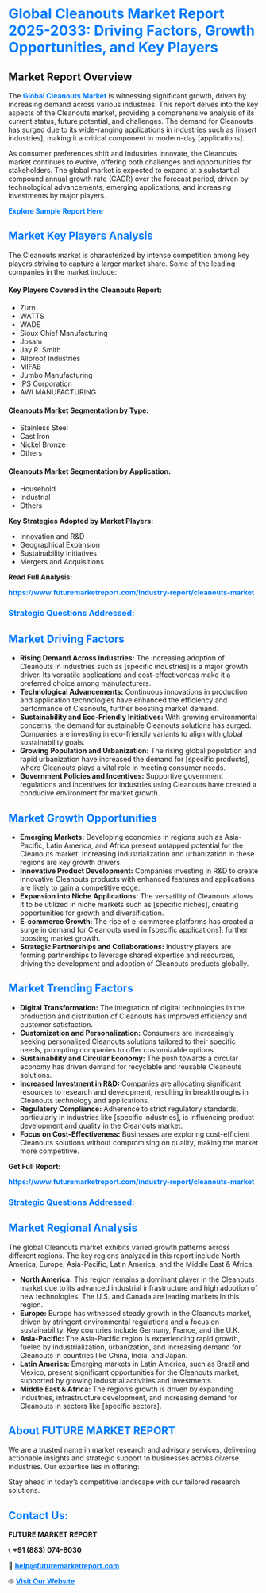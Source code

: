 <h1 style="color: #007BFF;">Global Cleanouts Market Report 2025-2033: Driving Factors, Growth Opportunities, and Key Players</h1>

<section id="overview">
<h2>Market Report Overview</h2>
<p>The <a href="https://www.futuremarketreport.com/industry-report/cleanouts-market" style="color: #007BFF; text-decoration: none;"><strong>Global Cleanouts Market</strong></a> is witnessing significant growth, driven by increasing demand across various industries. This report delves into the key aspects of the Cleanouts market, providing a comprehensive analysis of its current status, future potential, and challenges. The demand for Cleanouts has surged due to its wide-ranging applications in industries such as [insert industries], making it a critical component in modern-day [applications].</p>
<p>As consumer preferences shift and industries innovate, the Cleanouts market continues to evolve, offering both challenges and opportunities for stakeholders. The global market is expected to expand at a substantial compound annual growth rate (CAGR) over the forecast period, driven by technological advancements, emerging applications, and increasing investments by major players.</p>
</section>

<section id="overview">
<p><a href="https://www.futuremarketreport.com/request-sample/reportId=52307" style="color: #007BFF; text-decoration: none;"><strong>Explore Sample Report Here</strong></a></p>
</section>

<section id="key-players">
<h2 style="color: #007BFF;">Market Key Players Analysis</h2>
<p>The Cleanouts market is characterized by intense competition among key players striving to capture a larger market share. Some of the leading companies in the market include:</p>
<h4>Key Players Covered in the Cleanouts Report:</h4>
<ul><li>Zurn</li><li>WATTS</li><li>WADE</li><li>Sioux Chief Manufacturing</li><li>Josam</li><li>Jay R. Smith</li><li>Allproof Industries</li><li>MIFAB</li><li>Jumbo Manufacturing</li><li>IPS Corporation</li><li>AWI MANUFACTURING</li></ul>
<h4>Cleanouts Market Segmentation by Type:</h4>
<ul><li>Stainless Steel</li><li>Cast Iron</li><li>Nickel Bronze</li><li>Others</li></ul>

<h4>Cleanouts Market Segmentation by Application:</h4>
<ul><li>Household</li><li>Industrial</li><li>Others</li></ul>
<p><strong>Key Strategies Adopted by Market Players:</strong></p>
<ul>
<li>Innovation and R&D</li>
<li>Geographical Expansion</li>
<li>Sustainability Initiatives</li>
<li>Mergers and Acquisitions</li>
</ul>
</section>

<section>
<p><strong>Read Full Analysis: </strong></p><a href="https://www.futuremarketreport.com/industry-report/cleanouts-market" style="color: #007BFF; text-decoration: none;"><strong>https://www.futuremarketreport.com/industry-report/cleanouts-market</strong></a>
<h3 style="color: #007BFF;">Strategic Questions Addressed:</h3>
</section>

<section id="driving-factors">
<h2 style="color: #007BFF;">Market Driving Factors</h2>
<ul>
<li><strong>Rising Demand Across Industries:</strong> The increasing adoption of Cleanouts in industries such as [specific industries] is a major growth driver. Its versatile applications and cost-effectiveness make it a preferred choice among manufacturers.</li>
<li><strong>Technological Advancements:</strong> Continuous innovations in production and application technologies have enhanced the efficiency and performance of Cleanouts, further boosting market demand.</li>
<li><strong>Sustainability and Eco-Friendly Initiatives:</strong> With growing environmental concerns, the demand for sustainable Cleanouts solutions has surged. Companies are investing in eco-friendly variants to align with global sustainability goals.</li>
<li><strong>Growing Population and Urbanization:</strong> The rising global population and rapid urbanization have increased the demand for [specific products], where Cleanouts plays a vital role in meeting consumer needs.</li>
<li><strong>Government Policies and Incentives:</strong> Supportive government regulations and incentives for industries using Cleanouts have created a conducive environment for market growth.</li>
</ul>
</section>

<section id="growth-opportunities">
<h2 style="color: #007BFF;">Market Growth Opportunities</h2>
<ul>
<li><strong>Emerging Markets:</strong> Developing economies in regions such as Asia-Pacific, Latin America, and Africa present untapped potential for the Cleanouts market. Increasing industrialization and urbanization in these regions are key growth drivers.</li>
<li><strong>Innovative Product Development:</strong> Companies investing in R&D to create innovative Cleanouts products with enhanced features and applications are likely to gain a competitive edge.</li>
<li><strong>Expansion into Niche Applications:</strong> The versatility of Cleanouts allows it to be utilized in niche markets such as [specific niches], creating opportunities for growth and diversification.</li>
<li><strong>E-commerce Growth:</strong> The rise of e-commerce platforms has created a surge in demand for Cleanouts used in [specific applications], further boosting market growth.</li>
<li><strong>Strategic Partnerships and Collaborations:</strong> Industry players are forming partnerships to leverage shared expertise and resources, driving the development and adoption of Cleanouts products globally.</li>
</ul>
</section>

<section id="trending-factors">
<h2 style="color: #007BFF;">Market Trending Factors</h2>
<ul>
<li><strong>Digital Transformation:</strong> The integration of digital technologies in the production and distribution of Cleanouts has improved efficiency and customer satisfaction.</li>
<li><strong>Customization and Personalization:</strong> Consumers are increasingly seeking personalized Cleanouts solutions tailored to their specific needs, prompting companies to offer customizable options.</li>
<li><strong>Sustainability and Circular Economy:</strong> The push towards a circular economy has driven demand for recyclable and reusable Cleanouts solutions.</li>
<li><strong>Increased Investment in R&D:</strong> Companies are allocating significant resources to research and development, resulting in breakthroughs in Cleanouts technology and applications.</li>
<li><strong>Regulatory Compliance:</strong> Adherence to strict regulatory standards, particularly in industries like [specific industries], is influencing product development and quality in the Cleanouts market.</li>
<li><strong>Focus on Cost-Effectiveness:</strong> Businesses are exploring cost-efficient Cleanouts solutions without compromising on quality, making the market more competitive.</li>
</ul>
</section>

<section>
<p><strong>Get Full Report: </strong></p><a href="https://www.futuremarketreport.com/industry-report/cleanouts-market" style="color: #007BFF; text-decoration: none;"><strong>https://www.futuremarketreport.com/industry-report/cleanouts-market</strong></a>
<h3 style="color: #007BFF;">Strategic Questions Addressed:</h3>
</section>


<section id="regional-analysis">
<h2 style="color: #007BFF;">Market Regional Analysis</h2>
<p>The global Cleanouts market exhibits varied growth patterns across different regions. The key regions analyzed in this report include North America, Europe, Asia-Pacific, Latin America, and the Middle East & Africa:</p>
<ul>
<li><strong>North America:</strong> This region remains a dominant player in the Cleanouts market due to its advanced industrial infrastructure and high adoption of new technologies. The U.S. and Canada are leading markets in this region.</li>
<li><strong>Europe:</strong> Europe has witnessed steady growth in the Cleanouts market, driven by stringent environmental regulations and a focus on sustainability. Key countries include Germany, France, and the U.K.</li>
<li><strong>Asia-Pacific:</strong> The Asia-Pacific region is experiencing rapid growth, fueled by industrialization, urbanization, and increasing demand for Cleanouts in countries like China, India, and Japan.</li>
<li><strong>Latin America:</strong> Emerging markets in Latin America, such as Brazil and Mexico, present significant opportunities for the Cleanouts market, supported by growing industrial activities and investments.</li>
<li><strong>Middle East & Africa:</strong> The region’s growth is driven by expanding industries, infrastructure development, and increasing demand for Cleanouts in sectors like [specific sectors].</li>
</ul>
</section>

<footer>
<h2 style="color: #007BFF;">About FUTURE MARKET REPORT</h2>
<p>We are a trusted name in market research and advisory services, delivering actionable insights and strategic support to businesses across diverse industries. Our expertise lies in offering:</p>

<p>Stay ahead in today’s competitive landscape with our tailored research solutions.</p>

<h2 style="color: #007BFF;">Contact Us:</h2>
<p><strong>FUTURE MARKET REPORT</strong></p>
<p>📞 <strong>+91 (883) 074-8030</strong></p>
<p>📧 <strong><a href="mailto:help@futuremarketreport.com" style="color: #007BFF;">help@futuremarketreport.com</a></strong></p>
<p>🌐 <strong><a href="https://www.futuremarketreport.com/" style="color: #007BFF;">Visit Our Website</a></strong></p>
</footer>
